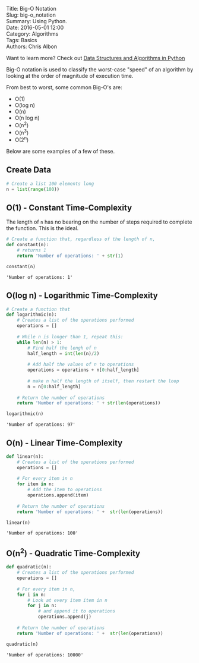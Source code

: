 Title: Big-O Notation  
Slug: big-o_notation  
Summary: Using Python.  
Date: 2016-05-01 12:00  
Category: Algorithms  
Tags: Basics  
Authors: Chris Albon  
    
Want to learn more? Check out [Data Structures and Algorithms in Python](http://amzn.to/2kjkqWQ)

Big-O notation is used to classify the worst-case "speed" of an algorithm by looking at the order of magnitude of execution time.

From best to worst, some common Big-O's are: 

- O(1)
- O(log n)
- O(n)
- O(n log n)
- O(n<sup>2</sup>)
- O(n<sup>3</sup>)
- O(2<sup>n</sup>)

Below are some examples of a few of these.

## Create Data


```python
# Create a list 100 elements long
n = list(range(100))
```

## O(1) - Constant Time-Complexity

The length of `n` has no bearing on the number of steps required to complete the function. This is the ideal.


```python
# Create a function that, regardless of the length of n,
def constant(n):
    # returns 1
    return 'Number of operations: ' + str(1)
```


```python
constant(n)
```




    'Number of operations: 1'



## O(log n) - Logarithmic Time-Complexity


```python
# Create a function that
def logarithmic(n):
    # Creates a list of the operations performed
    operations = []
    
    # While n is longer than 1, repeat this:
    while len(n) > 1:
        # Find half the lengh of n
        half_length = int(len(n)/2)
        
        # Add half the values of n to operations
        operations = operations + n[0:half_length]
        
        # make n half the length of itself, then restart the loop
        n = n[0:half_length]
        
    # Return the number of operations
    return 'Number of operations: ' + str(len(operations))
```


```python
logarithmic(n)
```




    'Number of operations: 97'



## O(n) - Linear Time-Complexity


```python
def linear(n):
    # Creates a list of the operations performed
    operations = []
    
    # For every item in n
    for item in n:
        # Add the item to operations
        operations.append(item)
        
    # Return the number of operations
    return 'Number of operations: ' +  str(len(operations))
```


```python
linear(n)
```




    'Number of operations: 100'



## O(n<sup>2</sup>) - Quadratic Time-Complexity


```python
def quadratic(n):
    # Creates a list of the operations performed
    operations = []
    
    # For every item in n,
    for i in n:
        # Look at every item item in n
        for j in n:
            # and append it to operations
            operations.append(j)
            
    # Return the number of operations
    return 'Number of operations: ' +  str(len(operations))
```


```python
quadratic(n)
```




    'Number of operations: 10000'


